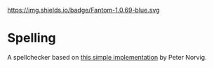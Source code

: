 https://img.shields.io/badge/Fantom-1.0.69-blue.svg

# Spelling

A spellchecker based on [this simple implementation](http://norvig.com/spell-correct.html) by Peter Norvig.
